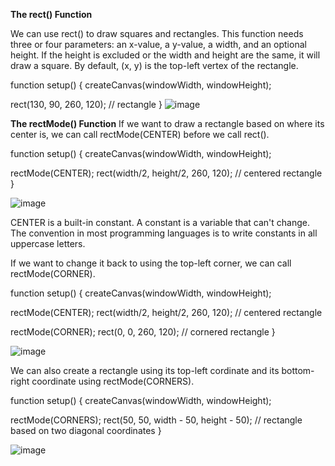 **The rect() Function**

We can use rect() to draw squares and rectangles. This function needs three or four parameters: an x-value, a y-value, a width, and an optional height. If the height is excluded or the width and height are the same, it will draw a square. By default, (x, y) is the top-left vertex of the rectangle.

function setup() {
  createCanvas(windowWidth, windowHeight);

  rect(130, 90, 260, 120); // rectangle
}
![image](https://github.com/Sshiril/Javascript/assets/113382540/6fcc47ba-6bad-49b0-afd3-e22f18657153)

**The rectMode() Function**
If we want to draw a rectangle based on where its center is, we can call rectMode(CENTER) before we call rect().

function setup() {
  createCanvas(windowWidth, windowHeight);

  rectMode(CENTER);
  rect(width/2, height/2, 260, 120); // centered rectangle
}

![image](https://github.com/Sshiril/Javascript/assets/113382540/bab1f0de-4807-425e-b4b2-1640893f38bb)

CENTER is a built-in constant. A constant is a variable that can't change. The convention in most programming languages is to write constants in all uppercase letters.

If we want to change it back to using the top-left corner, we can call rectMode(CORNER).

function setup() {
  createCanvas(windowWidth, windowHeight);
  
  rectMode(CENTER);
  rect(width/2, height/2, 260, 120); // centered rectangle
  
  rectMode(CORNER);
  rect(0, 0, 260, 120); // cornered rectangle 
}

![image](https://github.com/Sshiril/Javascript/assets/113382540/eccfe443-dc5b-40c6-a09f-0ee22f54889a)

We can also create a rectangle using its top-left cordinate and its bottom-right coordinate using rectMode(CORNERS).

function setup() {
  createCanvas(windowWidth, windowHeight);
  
  rectMode(CORNERS);
  rect(50, 50, width - 50, height - 50); // rectangle based on two diagonal coordinates
}

![image](https://github.com/Sshiril/Javascript/assets/113382540/d1ec0eb0-833b-4002-a90b-f58f2e5e26e2)
